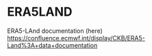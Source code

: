 # ERA5LAND

ERA5-LAnd documentation (here) https://confluence.ecmwf.int/display/CKB/ERA5-Land%3A+data+documentation
